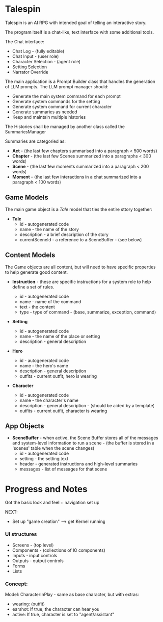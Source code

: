# Talespin

Talespin is an AI RPG with intended goal of telling an interactive story.

The program itself is a chat-like, text interface with some additional tools.

The Chat interface:

* Chat Log - (fully editable)
* Chat Input - (user role)
* Character Selection - (agent role)
* Setting Selection
* Narrator Override


The main application is a Prompt Builder class that handles the generation of LLM prompts.  The LLM prompt manager should:

* Generate the main system command for each prompt
* Generate system commands for the setting
* Generate system command for current character
* Generate summaries as needed
* Keep and maintain multiple histories


The Histories shall be managed by another class called the SummariesManager

Summaries are categoried as:

* **Act** - (the last few chapters summarised into a paragraph < 500 words)
* **Chapter** - (the last few Scenes summarized into a paragraphs < 300 words)
* **Scene** - (the last few moments summarized into a paragraph < 200 words)
* **Moment** - (the last few interactions in a chat summarized into a paragraph < 100 words)


## Game Models

The main game object is a *Tale* model that ties the entire sttory together:

* **Tale**
  * id - autogenerated code
  * name - the name of the story
  * description - a brief description of the story
  * currentSceneId - a reference to a SceneBuffer - (see below)



## Content Models

The Game objects are all content, but will need to have specific properties to help generate good content.

* **Instruction** - these are specific instructions for a system role to help define a set of rules.
  * id - autogenerated code
  * name - name of the command
  * text - the content
  * type - type of command - (base, summarize, exception, command)

* **Setting**
  * id - autogenerated code
  * name - the name of the place or setting
  * description - general description

* **Hero**
  * id - autogenerated code
  * name - the hero's name
  * description - general description
  * outfits - current outfit, hero is wearing

* **Character**
  * id - autogenerated code
  * name - the character's name
  * description - general description - (should be aided by a template)
  * outfits - current outfit, character is wearing


## App Objects

* **SceneBuffer** - when active, the Scene Buffer stores all of the messages and system-level information to run a scene - (the buffer is stored in a 'scenes' table when the scene changes)
  * id - autogenerated code
  * setting - the setting text
  * header - generated instructions and high-level summaries
  * messages - list of messages for that scene


# Progress and Notes

Got the basic look and feel + navigation set up

NEXT:
  
  * Set up "game creation" --> get Kernel running
  
### UI structures

* Screens - (top level)
* Components - (collections of IO components)
* Inputs - input controls
* Outputs - output controls
* Forms
* Lists


### Concept:

Model: CharacterInPlay - same as base character, but with extras:
* wearing: (outfit)
* earshot: If true, the character can hear you
* active: If true, character is set to "agent/assistant"
